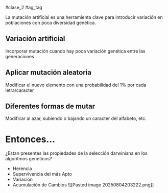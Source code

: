 #clase_2 #ag_tag 

La mutación artificial es una herramienta clave para introducir variación en poblaciones con poca diversidad genética.
## Variación artificial
Incorporar mutación cuando hay poca variación genética entre las generaciones
## Aplicar mutación aleatoria
Modificar el nuevo elemento con una probabilidad del 1% por cada letra/caracter
## Diferentes formas de mutar
Modificar al azar, subiendo o bajando un caracter del alfabeto, etc.

# Entonces...
¿Estan presentes las propiedades de la selección darwiniana en los algoritmos geneticos?
- Herencia
- Supervivencia del más Apto
- Variación
- Acumulación de Cambios
![[Pasted image 20250804203222.png]]
